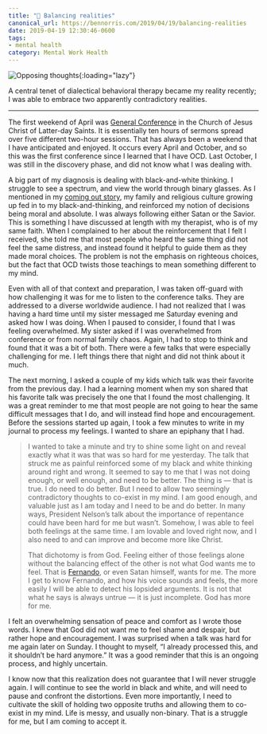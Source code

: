 ```yaml
---
title: "💮 Balancing realities"
canonical_url: https://bennorris.com/2019/04/19/balancing-realities
date: 2019-04-19 12:30:46-0600
tags:
- mental health
category: Mental Work Health
---
```


![Opposing thoughts](https://media.bennorris.com/images/bennorris/uploads/2019/0c722b06c1.png){:loading="lazy"}

A central tenet of dialectical behavioral therapy became my reality recently; I was able to embrace two apparently contradictory realities.

***

The first weekend of April was [General Conference](https://www.mormonnewsroom.org/article/april-2019-general-conference-news-summary) in the Church of Jesus Christ of Latter-day Saints. It is essentially ten hours of sermons spread over five different two-hour sessions. That has always been a weekend that I have anticipated and enjoyed. It occurs every April and October, and so this was the first conference since I learned that I have OCD. Last October, I was still in the discovery phase, and did not know what I was dealing with.

A big part of my diagnosis is dealing with black-and-white thinking. I struggle to see a spectrum, and view the world through binary glasses. As I mentioned in my [coming out story](https://www.bennorris.com/2019/01/26/coming-out), my family and religious culture growing up fed in to my black-and-thinking, and reinforced my notion of decisions being moral and absolute. I was always following either Satan or the Savior. This is something I have discussed at length with my therapist, who is of my same faith. When I complained to her about the reinforcement that I felt I received, she told me that most people who heard the same thing did not feel the same distress, and instead found it helpful to guide them as they made moral choices. The problem is not the emphasis on righteous choices, but the fact that OCD twists those teachings to mean something different to my mind.

Even with all of that context and preparation, I was taken off-guard with how challenging it was for me to listen to the conference talks. They are addressed to a diverse worldwide audience. I had not realized that I was having a hard time until my sister messaged me Saturday evening and asked how I was doing. When I paused to consider, I found that I was feeling overwhelmed. My sister asked if I was overwhelmed from conference or from normal family chaos. Again, I had to stop to think and found that it was a bit of both. There were a few talks that were especially challenging for me. I left things there that night and did not think about it much.

The next morning, I asked a couple of my kids which talk was their favorite from the previous day. I had a learning moment when my son shared that his favorite talk was precisely the one that I found the most challenging. It was a great reminder to me that most people are not going to hear the same difficult messages that I do, and will instead find hope and encouragement. Before the sessions started up again, I took a few minutes to write in my journal to process my feelings. I wanted to share an epiphany that I had.

> I wanted to take a minute and try to shine some light on and reveal exactly what it was that was so hard for me yesterday. The talk that struck me as painful reinforced some of my black and white thinking around right and wrong. It seemed to say to me that I was not doing enough, or well enough, and need to be better. The thing is — that is true. I do need to do better. But I need to allow two seemingly contradictory thoughts to co-exist in my mind. I am good enough, and valuable just as I am today and I need to be and do better. In many ways, President Nelson’s talk about the importance of repentance could have been hard for me but wasn’t. Somehow, I was able to feel both feelings at the same time. I am lovable and loved right now, and I also need to and can improve and become more like Christ.
> 
> That dichotomy is from God. Feeling either of those feelings alone without the balancing effect of the other is not what God wants me to feel. That is [Fernando](https://www.bennorris.com/2019/03/26/what-intrusive-thoughts-feel-like), or even Satan himself, wants for me. The more I get to know Fernando, and how his voice sounds and feels, the more easily I will be able to detect his lopsided arguments. It is not that what he says is always untrue — it is just incomplete. God has more for me.

I felt an overwhelming sensation of peace and comfort as I wrote those words. I knew that God did not want me to feel shame and despair, but rather hope and encouragement. I was surprised when a talk was hard for me again later on Sunday. I thought to myself, “I already processed this, and it shouldn’t be hard anymore.” It was a good reminder that this is an ongoing process, and highly uncertain.

I know now that this realization does not guarantee that I will never struggle again. I will continue to see the world in black and white, and will need to pause and confront the distortions. Even more importantly, I need to cultivate the skill of holding two opposite truths and allowing them to co-exist in my mind. Life is messy, and usually non-binary. That is a struggle for me, but I am coming to accept it.